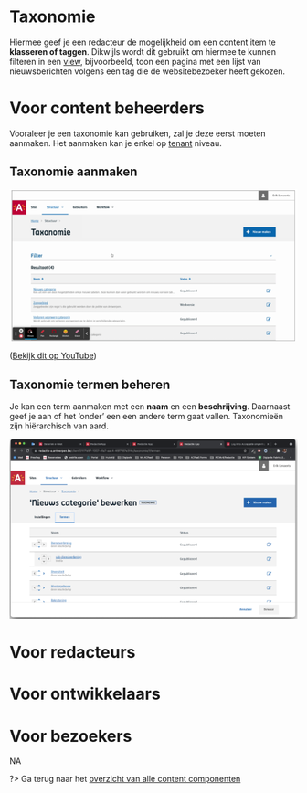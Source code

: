 # Taxonomie
Hiermee geef je een redacteur de mogelijkheid om een content item te **klasseren of taggen**. Dikwijls wordt dit gebruikt om hiermee te kunnen filteren in een [view](/redactie/content/inrichten-views.md), bijvoorbeeld, toon een pagina met een lijst van nieuwsberichten volgens een tag die de websitebezoeker heeft gekozen.

# Voor content beheerders
Vooraleer je een taxonomie kan gebruiken, zal je deze eerst moeten aanmaken. Het aanmaken kan je enkel op [tenant](/common/content/concept-tenant.md) niveau.

## Taxonomie aanmaken

![taxonomie-config](../assets/taxonomie-config1.png)

([Bekijk dit op YouTube](https://youtu.be/sWUjN6iNbX4 ':target="_blank"'))

## Taxonomie termen beheren

Je kan een term aanmaken met een **naam** en een **beschrijving**. Daarnaast geef je aan of het ‘onder’ een een andere term gaat vallen. Taxonomieën zijn hiërarchisch van aard.

![taxonomie-config](../assets/taxonomie-config2.png)

# Voor redacteurs

# Voor ontwikkelaars

# Voor bezoekers

NA

?> Ga terug naar het [overzicht van alle content componenten](/redactie/content/inrichten-cc-standaard.md)